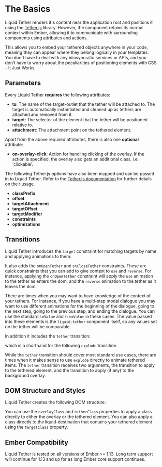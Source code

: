 <h1>The Basics</h1>

<p>
  Liquid Tether renders it's content near the application root and positions it
  using the <a href="http://tether.io/">Tether.js</a> library. However, the
  component retains its normal context within Ember, allowing it to communicate
  with surrounding components using attributes and actions.
</p>

<p>
  This allows you to embed your tethered objects anywhere in your code, meaning
  they can appear where they belong logically in your templates. You don't have
  to deal with any idiosyncratic services or APIs, and you don't have to worry
  about the peculiarities of positioning elements with CSS - It Just Works.
</p>

## Parameters

<p>
  Every Liquid Tether <strong>requires</strong> the following attributes:
</p>

<ul>
  <li>
    <strong>to</strong>: The name of the target-outlet that the
    tether will be attached to. The target is automatically
    instantiated and cleaned up as tethers are attached and removed from it.
  </li>
  <li>
    <strong>target</strong>: The selector of the element that the
    tether will be positioned relative to.
  </li>
  <li>
    <strong>attachment</strong>: The attachment point on the tethered
    element.
  </li>
</ul>

<p>
  Apart from the above required attributes, there is also one <strong>optional</strong>
  attribute:
</p>

<ul>
  <li>
    <strong>on-overlay-click</strong>: Action for handling clicking of the overlay. If the
    action is specified, the overlay also gets an additional class, i.e. 'clickable'.
  </li>
</ul>

<p>
  The following Tether.js options have also been mapped and can be
  passed in to Liquid Tether. Refer to the <a href="http://tether.io/">Tether.js
  documentation</a> for further details on their usage.
</p>

<ul>
  <li><strong>classPrefix</strong></li>
  <li><strong>offset</strong></li>
  <li><strong>targetAttachment</strong></li>
  <li><strong>targetOffset</strong></li>
  <li><strong>targetModifier</strong></li>
  <li><strong>constraints</strong></li>
  <li><strong>optimizations</strong></li>
</ul>

## Transitions

<p>
  Liquid Tether introduces the <code>target</code> constraint for matching
  targets by name and applying animations to them:
</p>

<div class="tab-content">
  <!-- {{code-snippet name="target-signature.js"}} -->
</div>

<p>
  It also adds the <code>onOpenTether</code> and <code>onCloseTether</code>
  constraints. These are quick constraints that you can add to give context to
  <code>use</code> and <code>reverse</code>. For instance, applying the
  <code>onOpenTether</code> constraint will apply the <code>use</code> animation
  to the tether as enters the dom, and the <code>reverse</code> animation to the
  tether as it leaves the dom.
</p>

<div class="tab-content">
  <!-- {{code-snippet name="open-tether-example.js"}} -->
</div>

<p>
  There are times when you may want to have knowledge of the context of
  your tethers. For instance, if you have a multi-step modal dialogue you may
  want to use different animations for the beginning of the dialogue, going to
  the next step, going to the previous step, and ending the dialogue. You can
  use the standard <code>toValue</code> and <code>fromValue</code> in these
  cases. The value passed into these elements is the <code>liquid-tether</code>
  component itself, so any values set on the tether will be comparable.
</p>

<div class="tab-content">
  <!-- {{code-snippet name="value-matching-example.hbs"}} -->
  <!-- {{code-snippet name="value-matching-example.js"}} -->
</div>

<p>
  In addition it includes the <code>tether</code> transition:
</p>

<div class="tab-content">
  <!-- {{code-snippet name="tether-transition-signature.js"}} -->
</div>

<p>
  which is a shorthand for the following <code>explode</code> transition:
</p>

<div class="tab-content">
  <!-- {{code-snippet name="tether-transition-code.js"}} -->
</div>

<p>
  While the <code>tether</code> transition should cover most standard use cases,
  there are times when it makes sense to use <code>explode</code> directly to
  animate tethered items. The <code>tether</code> transition receives two
  arguments, the transition to apply to the tethered element, and the transition
  to apply (if any) to the background overlay.
</p>

## DOM Structure and Styles

<p>
  Liquid Tether creates the following DOM structure:
</p>

<div class="tab-content">
  <!-- {{code-snippet name="tether-dom-structure.hbs"}} -->
</div>

<p>
  You can use the <code>overlayClass</code> and <code>tetherClass</code>
  properties to apply a class directly to either the overlay or the tethered
  element. You can also apply a class directly to the liquid-destination that
  contains your tethered element using the <code>targetClass</code> property.
</p>

## Ember Compatibility

<p>
  Liquid Tether is tested on all versions of Ember >= 1.13. Long term support will
  continue for 1.13 and up for as long Ember core support continues.
</p>
